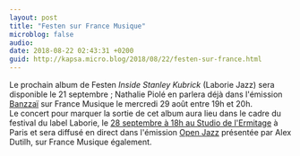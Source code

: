 ```yaml
---
layout: post
title: "Festen sur France Musique"
microblog: false
audio: 
date: 2018-08-22 02:43:31 +0200
guid: http://kapsa.micro.blog/2018/08/22/festen-sur-france.html
---
```

Le prochain album de Festen _Inside Stanley Kubrick_ (Laborie Jazz) sera disponible le 21 septembre ; Nathalie Piolé en parlera déjà dans l'émission [Banzzaï](https://www.francemusique.fr/emissions/banzzai/la-playlist-jazz-de-nathalie-piole-nancy-wilson-nicolas-moreaux-festen-tigran-hamasyan-and-more-64292) sur France Musique le mercredi 29 août entre 19h et 20h.  
Le concert pour marquer la sortie de cet album aura lieu dans le cadre du festival du label Laborie, le [28 septembre à 18h au Studio de l'Ermitage](http://www.studio-ermitage.com/index.php/agenda/date/festival-laborie---festen-18h) à Paris et sera diffusé en direct dans l'émission [Open Jazz](https://www.francemusique.fr/emissions/open-jazz) présentée par Alex Dutilh, sur France Musique également.
